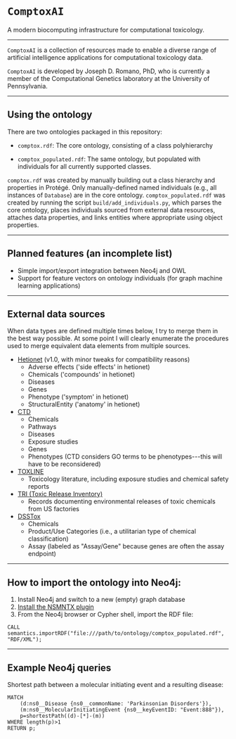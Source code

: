 # `ComptoxAI`
A modern biocomputing infrastructure for computational toxicology.

- - -

`ComptoxAI` is a collection of resources made to enable a diverse range of artificial intelligence applications for computational toxicology data.

`ComptoxAI` is developed by Joseph D. Romano, PhD, who is currently a member of the Computational Genetics laboratory at the University of Pennsylvania.

- - -

## Using the ontology

There are two ontologies packaged in this repository:

- `comptox.rdf`: The core ontology, consisting of a class polyhierarchy

- `comptox_populated.rdf`: The same ontology, but populated with individuals for all currently supported classes.

`comptox.rdf` was created by manually building out a class hierarchy and properties in Protégé. Only manually-defined named individuals (e.g., all instances of `Database`) are in the core ontology. `comptox_populated.rdf` was created by running the script `build/add_individuals.py`, which parses the core ontology, places individuals sourced from external data resources, attaches data properties, and links entities where appropriate using object properties.

- - -

## Planned features (an incomplete list)

- Simple import/export integration between Neo4j and OWL
- Support for feature vectors on ontology individuals (for graph machine learning applications)

- - -

## External data sources

When data types are defined multiple times below, I try to merge them in the best way possible. At some point I will clearly enumerate the procedures used to merge equivalent data elements from multiple sources.

- [Hetionet](het.io) (v1.0, with minor tweaks for compatibility reasons)
  - Adverse effects ('side effects' in hetionet)
  - Chemicals ('compounds' in hetionet)
  - Diseases
  - Genes
  - Phenotype ('symptom' in hetionet)
  - StructuralEntity ('anatomy' in hetionet)
- [CTD](ctdbase.org)
  - Chemicals
  - Pathways
  - Diseases
  - Exposure studies
  - Genes
  - Phenotypes (CTD considers GO terms to be phenotypes---this will have to be reconsidered)
- [TOXLINE](https://toxnet.nlm.nih.gov/newtoxnet/toxline.htm)
  - Toxicology literature, including exposure studies and chemical safety reports
- [TRI (Toxic Release Inventory)](https://toxnet.nlm.nih.gov/newtoxnet/tri.htm)
  - Records documenting environmental releases of toxic chemicals from US factories
- [DSSTox](https://comptox.epa.gov/dashboard)
  - Chemicals
  - Product/Use Categories (i.e., a utilitarian type of chemical classification)
  - Assay (labeled as "Assay/Gene" because genes are often the assay endpoint)

- - -

## How to import the ontology into Neo4j:

1. Install Neo4j and switch to a new (empty) graph database
2. [Install the NSMNTX plugin](http://jbarrasa.github.io/neosemantics/#Install)
3. From the Neo4j browser or Cypher shell, import the RDF file:
```
CALL semantics.importRDF("file:///path/to/ontology/comptox_populated.rdf", "RDF/XML");
```

- - -

## Example Neo4j queries

Shortest path between a molecular initiating event and a resulting disease:
```
MATCH
	(d:ns0__Disease {ns0__commonName: 'Parkinsonian Disorders'}),
	(m:ns0__MolecularInitiatingEvent {ns0__keyEventID: "Event:888"}),
	p=shortestPath((d)-[*]-(m))
WHERE length(p)>1
RETURN p;
```